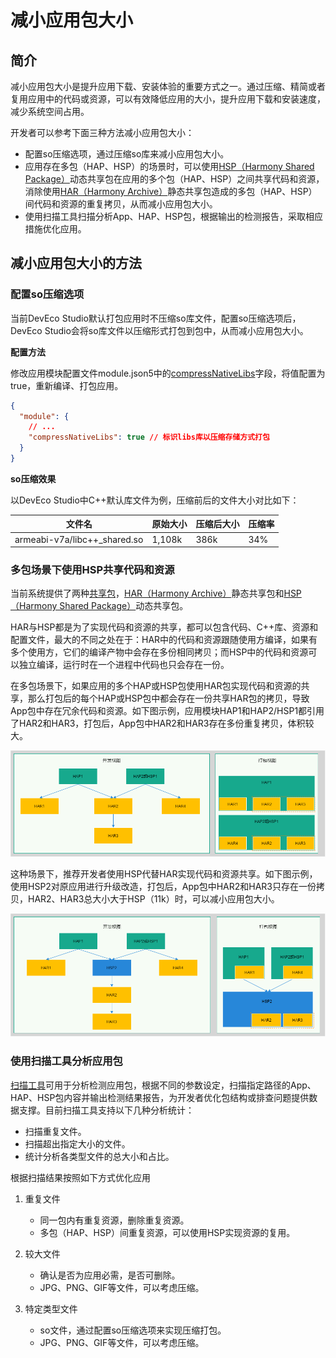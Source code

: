 # 减小应用包大小

## 简介

减小应用包大小是提升应用下载、安装体验的重要方式之一。通过压缩、精简或者复用应用中的代码或资源，可以有效降低应用的大小，提升应用下载和安装速度，减少系统空间占用。

开发者可以参考下面三种方法减小应用包大小：

 - 配置so压缩选项，通过压缩so库来减小应用包大小。
 - 应用存在多包（HAP、HSP）的场景时，可以使用[HSP（Harmony Shared Package）](../quick-start/in-app-hsp.md)动态共享包在应用的多个包（HAP、HSP）之间共享代码和资源，消除使用[HAR（Harmony Archive）](../quick-start/har-package.md)静态共享包造成的多包（HAP、HSP）间代码和资源的重复拷贝，从而减小应用包大小。
 - 使用扫描工具扫描分析App、HAP、HSP包，根据输出的检测报告，采取相应措施优化应用。

## 减小应用包大小的方法

### 配置so压缩选项

当前DevEco Studio默认打包应用时不压缩so库文件，配置so压缩选项后，DevEco Studio会将so库文件以压缩形式打包到包中，从而减小应用包大小。

**配置方法**

修改应用模块配置文件module.json5中的[compressNativeLibs](../quick-start/module-configuration-file.md)字段，将值配置为true，重新编译、打包应用。

```json
{
  "module": { 
    // ...
    "compressNativeLibs": true // 标识libs库以压缩存储方式打包
  }
}
```

**so压缩效果**

以DevEco Studio中C++默认库文件为例，压缩前后的文件大小对比如下：

| 文件名                                  | 原始大小       | 压缩后大小     | 压缩率  |
| --------------------------------------- |---------------| -------------- | ----  |
| armeabi-v7a/libc++_shared.so            |1,108k         |386k             | 34%  |

### 多包场景下使用HSP共享代码和资源

当前系统提供了两种[共享包](../quick-start/shared-guide.md)，[HAR（Harmony Archive）](../quick-start/har-package.md)静态共享包和[HSP（Harmony Shared Package）](../quick-start/in-app-hsp.md)动态共享包。

HAR与HSP都是为了实现代码和资源的共享，都可以包含代码、C++库、资源和配置文件，最大的不同之处在于：HAR中的代码和资源跟随使用方编译，如果有多个使用方，它们的编译产物中会存在多份相同拷贝；而HSP中的代码和资源可以独立编译，运行时在一个进程中代码也只会存在一份。

在多包场景下，如果应用的多个HAP或HSP包使用HAR包实现代码和资源的共享，那么打包后的每个HAP或HSP包中都会存在一份共享HAR包的拷贝，导致App包中存在冗余代码和资源。如下图示例，应用模块HAP1和HAP2/HSP1都引用了HAR2和HAR3，打包后，App包中HAR2和HAR3存在多份重复拷贝，体积较大。

![多HAP引用HAR示意图](./figures/reduce-package-size-har.PNG)

这种场景下，推荐开发者使用HSP代替HAR实现代码和资源共享。如下图示例，使用HSP2对原应用进行升级改造，打包后，App包中HAR2和HAR3只存在一份拷贝，HAR2、HAR3总大小大于HSP（11k）时，可以减小应用包大小。

![多HAP引用HSP示意图](./figures/reduce-package-size-hsp.PNG)

### 使用扫描工具分析应用包

[扫描工具](../tools/app-check-tool.md)可用于分析检测应用包，根据不同的参数设定，扫描指定路径的App、HAP、HSP包内容并输出检测结果报告，为开发者优化包结构或排查问题提供数据支撑。目前扫描工具支持以下几种分析统计：
- 扫描重复文件。
- 扫描超出指定大小的文件。
- 统计分析各类型文件的总大小和占比。

根据扫描结果按照如下方式优化应用

1. 重复文件
    - 同一包内有重复资源，删除重复资源。
    - 多包（HAP、HSP）间重复资源，可以使用HSP实现资源的复用。

2. 较大文件
    - 确认是否为应用必需，是否可删除。
    - JPG、PNG、GIF等文件，可以考虑压缩。

3. 特定类型文件
    - so文件，通过配置so压缩选项来实现压缩打包。
    - JPG、PNG、GIF等文件，可以考虑压缩。